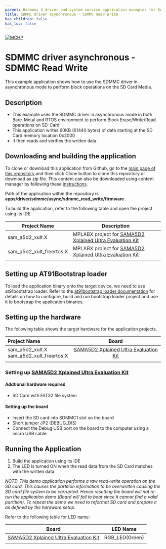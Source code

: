 ```yaml
---
parent: Harmony 3 driver and system service application examples for SAM A5D2 family
title: SDMMC driver asynchronous - SDMMC Read Write 
has_children: false
has_toc: false
---
```


[![MCHP](https://www.microchip.com/ResourcePackages/Microchip/assets/dist/images/logo.png)](https://www.microchip.com)

# SDMMC driver asynchronous - SDMMC Read Write

This example application shows how to use the SDMMC driver in asynchronous mode to perform block operations on the SD Card Media.

## Description

- This example uses the SDMMC driver in asynchronous mode in both Bare-Metal and RTOS environment to perform Block Erase/Write/Read operations on SD-Card
- This application writes 60KB (61440 bytes) of data starting at the SD Card memory location 0x2000
- It then reads and verifies the written data

## Downloading and building the application

To clone or download this application from Github, go to the [main page of this repository](https://github.com/Microchip-MPLAB-Harmony/core_apps_sam_a5d2) and then click Clone button to clone this repository or download as zip file.
This content can also be downloaded using content manager by following these [instructions](https://github.com/Microchip-MPLAB-Harmony/contentmanager/wiki).

Path of the application within the repository is **apps/driver/sdmmc/async/sdmmc_read_write/firmware** .

To build the application, refer to the following table and open the project using its IDE.

| Project Name      | Description                                    |
| ----------------- | ---------------------------------------------- |
| sam_a5d2_xult.X | MPLABX project for [SAMA5D2 Xplained Ultra Evaluation Kit](https://www.microchip.com/DevelopmentTools/ProductDetails/ATSAMA5D2C-XULT) |
| sam_a5d2_xult_freertos.X | MPLABX project for [SAMA5D2 Xplained Ultra Evaluation Kit](https://www.microchip.com/DevelopmentTools/ProductDetails/ATSAMA5D2C-XULT) |
|||

## Setting up AT91Bootstrap loader

To load the application binary onto the target device, we need to use at91bootstrap loader. Refer to the [at91bootstrap loader documentation](../../../../docs/readme_bootstrap.md) for details on how to configure, build and run bootstrap loader project and use it to bootstrap the application binaries.

## Setting up the hardware

The following table shows the target hardware for the application projects.

| Project Name| Board|
|:---------|:---------:|
| sam_a5d2_xult.X <br> sam_a5d2_xult_freertos.X | [SAMA5D2 Xplained Ultra Evaluation Kit](https://www.microchip.com/DevelopmentTools/ProductDetails/ATSAMA5D2C-XULT) |
|||

### Setting up [SAMA5D2 Xplained Ultra Evaluation Kit](https://www.microchip.com/DevelopmentTools/ProductDetails/ATSAMA5D2C-XULT)

#### Addtional hardware required

- SD Card with FAT32 file system

#### Setting up the board

- Insert the SD card into SDMMC1 slot on the board
- Short jumper JP2 (DEBUG_DIS)
- Connect the Debug USB port on the board to the computer using a micro USB cable

## Running the Application

1. Build the application using its IDE
2. The LED is turned ON when the read data from the SD Card matches with the written data

*NOTE: This demo application performs a raw read-write operation on the SD card. This causes the partition information to be overwritten causing the SD card file system to be corrupted. Hence resetting the board will not re-run the application demo (Board will fail to boot since it cannot find a valid partition). To repeat the demo we need to reformat SD card and prepare it as defined by the hardware setup.*

Refer to the following table for LED name:

| Board | LED Name |
| ----- | -------- |
|  [SAMA5D2 Xplained Ultra Evaluation Kit](https://www.microchip.com/DevelopmentTools/ProductDetails/ATSAMA5D2C-XULT)  | RGB_LED(Green) |
|||